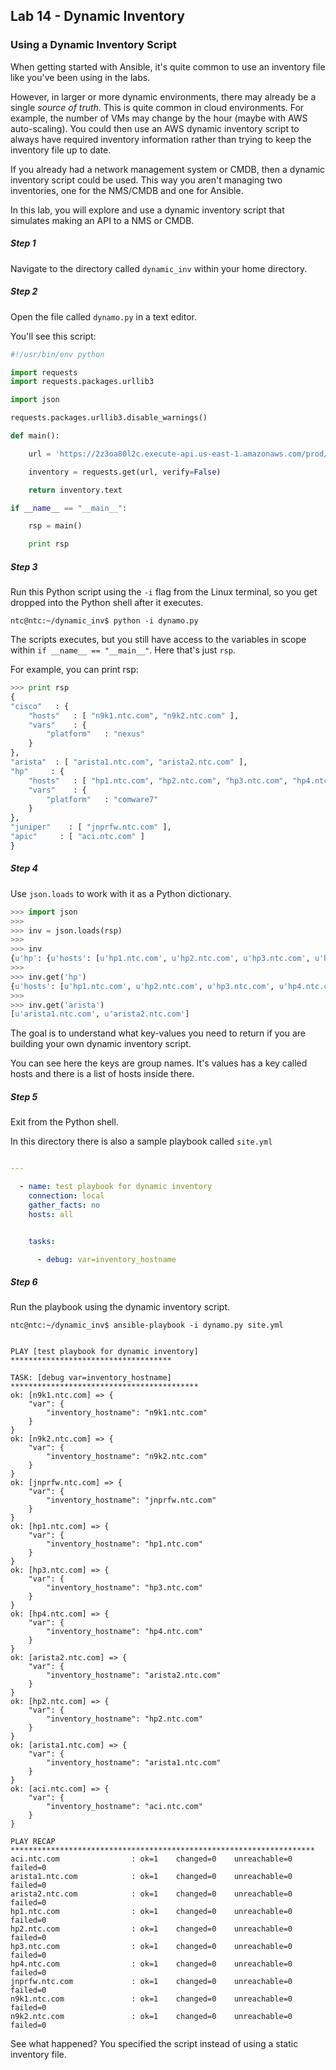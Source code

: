 ## Lab 14 - Dynamic Inventory

### Using a Dynamic Inventory Script

When getting started with Ansible, it's quite common to use an inventory file like you've been using in the labs.

However, in larger or more dynamic environments, there may already be a single _source of truth_.  This is quite common in cloud environments.  For example, the number of VMs may change by the hour (maybe with AWS auto-scaling).  You could then use an AWS dynamic inventory script to always have required inventory information rather than trying to keep the inventory file up to date.  

If you already had a network management system or CMDB, then a dynamic inventory script could be used.  This way you aren't managing two inventories, one for the NMS/CMDB and one for Ansible.  

In this lab, you will explore and use a dynamic inventory script that simulates making an API to a NMS or CMDB.

##### Step 1

Navigate to the directory called `dynamic_inv` within your home directory.

##### Step 2

Open the file called `dynamo.py` in a text editor.

You'll see this script:

```python
#!/usr/bin/env python

import requests
import requests.packages.urllib3

import json

requests.packages.urllib3.disable_warnings()

def main():

    url = 'https://2z3oa80l2c.execute-api.us-east-1.amazonaws.com/prod/switch'

    inventory = requests.get(url, verify=False)

    return inventory.text

if __name__ == "__main__":

    rsp = main()

    print rsp


```

##### Step 3

Run this Python script using the `-i` flag from the Linux terminal, so you get dropped into the Python shell after it executes.

```
ntc@ntc:~/dynamic_inv$ python -i dynamo.py
```

The scripts executes, but you still have access to the variables in scope within `if __name__ == "__main__"`.  Here that's just `rsp`.

For example, you can print rsp:

```python
>>> print rsp
{
"cisco"   : {
    "hosts"   : [ "n9k1.ntc.com", "n9k2.ntc.com" ],
    "vars"    : {
        "platform"   : "nexus"
    }
},
"arista"  : [ "arista1.ntc.com", "arista2.ntc.com" ],
"hp"     : {
    "hosts"   : [ "hp1.ntc.com", "hp2.ntc.com", "hp3.ntc.com", "hp4.ntc.com" ],
    "vars"    : {
        "platform"   : "comware7"
    }
},
"juniper"    : [ "jnprfw.ntc.com" ],
"apic"     : [ "aci.ntc.com" ]
}

```

##### Step 4

Use `json.loads` to work with it as a Python dictionary.

```python
>>> import json
>>> 
>>> inv = json.loads(rsp)
>>> 
>>> inv
{u'hp': {u'hosts': [u'hp1.ntc.com', u'hp2.ntc.com', u'hp3.ntc.com', u'hp4.ntc.com'], u'vars': {u'platform': u'comware7'}}, u'cisco': {u'hosts': [u'n9k1.ntc.com', u'n9k2.ntc.com'], u'vars': {u'platform': u'nexus'}}, u'juniper': [u'jnprfw.ntc.com'], u'arista': [u'arista1.ntc.com', u'arista2.ntc.com'], u'apic': [u'aci.ntc.com']}
>>> 
>>> inv.get('hp')
{u'hosts': [u'hp1.ntc.com', u'hp2.ntc.com', u'hp3.ntc.com', u'hp4.ntc.com'], u'vars': {u'platform': u'comware7'}}
>>> 
>>> inv.get('arista')
[u'arista1.ntc.com', u'arista2.ntc.com']
```

The goal is to understand what key-values you need to return if you are building your own dynamic inventory script.

You can see here the keys are group names.  It's values has a key called hosts and there is a list of hosts inside there.

##### Step 5

Exit from the Python shell.

In this directory there is also a sample playbook called `site.yml`  

```yaml

---

  - name: test playbook for dynamic inventory
    connection: local
    gather_facts: no
    hosts: all


    tasks:

      - debug: var=inventory_hostname
```

##### Step 6

Run the playbook using the dynamic inventory script.

```
ntc@ntc:~/dynamic_inv$ ansible-playbook -i dynamo.py site.yml 
```

```

PLAY [test playbook for dynamic inventory] ************************************ 

TASK: [debug var=inventory_hostname] ****************************************** 
ok: [n9k1.ntc.com] => {
    "var": {
        "inventory_hostname": "n9k1.ntc.com"
    }
}
ok: [n9k2.ntc.com] => {
    "var": {
        "inventory_hostname": "n9k2.ntc.com"
    }
}
ok: [jnprfw.ntc.com] => {
    "var": {
        "inventory_hostname": "jnprfw.ntc.com"
    }
}
ok: [hp1.ntc.com] => {
    "var": {
        "inventory_hostname": "hp1.ntc.com"
    }
}
ok: [hp3.ntc.com] => {
    "var": {
        "inventory_hostname": "hp3.ntc.com"
    }
}
ok: [hp4.ntc.com] => {
    "var": {
        "inventory_hostname": "hp4.ntc.com"
    }
}
ok: [arista2.ntc.com] => {
    "var": {
        "inventory_hostname": "arista2.ntc.com"
    }
}
ok: [hp2.ntc.com] => {
    "var": {
        "inventory_hostname": "hp2.ntc.com"
    }
}
ok: [arista1.ntc.com] => {
    "var": {
        "inventory_hostname": "arista1.ntc.com"
    }
}
ok: [aci.ntc.com] => {
    "var": {
        "inventory_hostname": "aci.ntc.com"
    }
}

PLAY RECAP ******************************************************************** 
aci.ntc.com                : ok=1    changed=0    unreachable=0    failed=0   
arista1.ntc.com            : ok=1    changed=0    unreachable=0    failed=0   
arista2.ntc.com            : ok=1    changed=0    unreachable=0    failed=0   
hp1.ntc.com                : ok=1    changed=0    unreachable=0    failed=0   
hp2.ntc.com                : ok=1    changed=0    unreachable=0    failed=0   
hp3.ntc.com                : ok=1    changed=0    unreachable=0    failed=0   
hp4.ntc.com                : ok=1    changed=0    unreachable=0    failed=0   
jnprfw.ntc.com             : ok=1    changed=0    unreachable=0    failed=0   
n9k1.ntc.com               : ok=1    changed=0    unreachable=0    failed=0   
n9k2.ntc.com               : ok=1    changed=0    unreachable=0    failed=0   
```

See what happened?  You specified the script instead of using a static inventory file.
